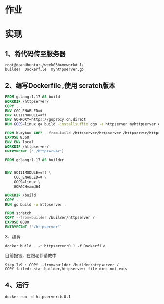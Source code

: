 # 作业







# 实现

## 1、将代码传至服务器

```shell
root@deanUbuntu:~/week03homework# ls
builder  Dockerfile  myhttpserver.go
```

## 2、编写Dockerfile ,使用  scratch版本

```dockerfile
FROM golang:1.17 AS build
WORKDIR /httpserver/
COPY . .
ENV CGO_ENABLED=0
ENV GO111MODULE=off
ENV GOPROXY=https://goproxy.cn,direct
RUN GOOS=linux go build -installsuffix cgo -o httpserver myhttpserver.go

FROM busybox COPY --from=build /httpserver/httpserver /httpserver/httpserver
EXPOSE 8360
ENV ENV local
WORKDIR /httpserver/
ENTRYPOINT ["./httpserver"]
```

```dockerfile
FROM golang:1.17 AS builder


ENV GO111MODULE=off \
    CGO_ENABLED=0 \
    GOOS=linux \
    GORACH=amd64

WORKDIR /build
COPY . .
RUN go build -o httpserver .

FROM scratch
COPY --from=builder /builder/httpserver /
EXPOSE 8080
ENTRYPOINT ["/httpserver"]
```

3、编译

```shell
docker build . -t httpserver:0.1 -f Dockerfile .
```

目前报错，在跟老师请教中

```shell
Step 7/9 : COPY --from=builder /builder/httpserver /
COPY failed: stat builder/httpserver: file does not exis
```



## 4、运行

```shell
docker run -d httpserver:0.0.1
```

